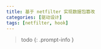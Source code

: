 ```yaml
---
title: 基于 netfilter 实现数据包篡改
categories: [驱动设计]
tags: [netfilter, hook]
---
```


> todo
{: .prompt-info }
